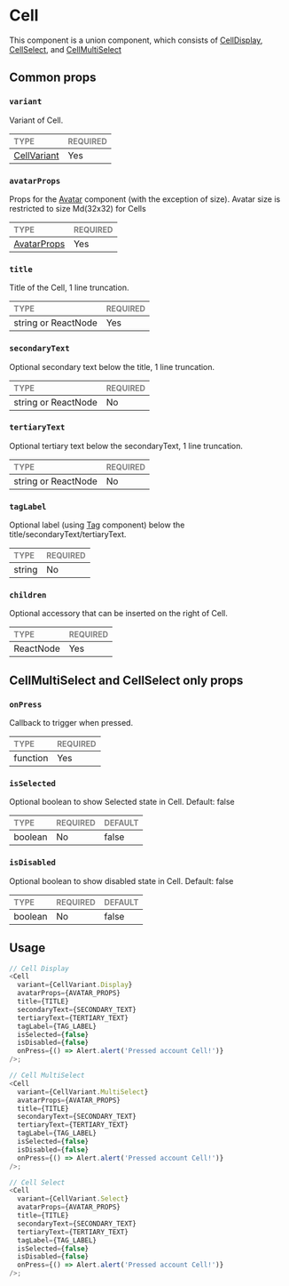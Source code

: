 # Cell

This component is a union component, which consists of [CellDisplay](../CellDisplay/CellDisplay.tsx), [CellSelect](../CellSelect/CellSelect.tsx), and [CellMultiSelect](../CellMultiSelect/CellMultiSelect.tsx)

## Common props

### `variant`

Variant of Cell.

| <span style="color:gray;font-size:14px">TYPE</span> | <span style="color:gray;font-size:14px">REQUIRED</span> |
| :-------------------------------------------------- | :------------------------------------------------------ |
| [CellVariant](./Cell.types.ts#L9)                   | Yes                                                     |

### `avatarProps`

Props for the [Avatar](../../Avatars/Avatar.tsx) component (with the exception of size). Avatar size is restricted to size Md(32x32) for Cells

| <span style="color:gray;font-size:14px">TYPE</span> | <span style="color:gray;font-size:14px">REQUIRED</span> |
| :-------------------------------------------------- | :------------------------------------------------------ |
| [AvatarProps](../../Avatars/Avatar.types.ts#L19)    | Yes                                                     |

### `title`

Title of the Cell, 1 line truncation.

| <span style="color:gray;font-size:14px">TYPE</span> | <span style="color:gray;font-size:14px">REQUIRED</span> |
| :-------------------------------------------------- | :------------------------------------------------------ |
| string or ReactNode                                 | Yes                                                     |

### `secondaryText`

Optional secondary text below the title, 1 line truncation.

| <span style="color:gray;font-size:14px">TYPE</span> | <span style="color:gray;font-size:14px">REQUIRED</span> |
| :-------------------------------------------------- | :------------------------------------------------------ |
| string or ReactNode                                 | No                                                      |

### `tertiaryText`

Optional tertiary text below the secondaryText, 1 line truncation.

| <span style="color:gray;font-size:14px">TYPE</span> | <span style="color:gray;font-size:14px">REQUIRED</span> |
| :-------------------------------------------------- | :------------------------------------------------------ |
| string or ReactNode                                 | No                                                      |

### `tagLabel`

Optional label (using [Tag](../../Tags/Tag/Tag.tsx) component) below the title/secondaryText/tertiaryText.

| <span style="color:gray;font-size:14px">TYPE</span> | <span style="color:gray;font-size:14px">REQUIRED</span> |
| :-------------------------------------------------- | :------------------------------------------------------ |
| string                                              | No                                                      |

### `children`

Optional accessory that can be inserted on the right of Cell.

| <span style="color:gray;font-size:14px">TYPE</span> | <span style="color:gray;font-size:14px">REQUIRED</span> |
| :-------------------------------------------------- | :------------------------------------------------------ |
| ReactNode                                           | Yes                                                     |

## CellMultiSelect and CellSelect only props

### `onPress`

Callback to trigger when pressed.

| <span style="color:gray;font-size:14px">TYPE</span> | <span style="color:gray;font-size:14px">REQUIRED</span> |
| :-------------------------------------------------- | :------------------------------------------------------ |
| function                                            | Yes                                                     |

### `isSelected`

Optional boolean to show Selected state in Cell.
Default: false

| <span style="color:gray;font-size:14px">TYPE</span> | <span style="color:gray;font-size:14px">REQUIRED</span> | <span style="color:gray;font-size:14px">DEFAULT</span> |
| :-------------------------------------------------- | :------------------------------------------------------ | :----------------------------------------------------- |
| boolean                                             | No                                                      | false                                                  |

### `isDisabled`

Optional boolean to show disabled state in Cell.
Default: false

| <span style="color:gray;font-size:14px">TYPE</span> | <span style="color:gray;font-size:14px">REQUIRED</span> | <span style="color:gray;font-size:14px">DEFAULT</span> |
| :-------------------------------------------------- | :------------------------------------------------------ | :----------------------------------------------------- |
| boolean                                             | No                                                      | false                                                  |

## Usage

```javascript
// Cell Display
<Cell
  variant={CellVariant.Display}
  avatarProps={AVATAR_PROPS}
  title={TITLE}
  secondaryText={SECONDARY_TEXT}
  tertiaryText={TERTIARY_TEXT}
  tagLabel={TAG_LABEL}
  isSelected={false}
  isDisabled={false}
  onPress={() => Alert.alert('Pressed account Cell!')}
/>;

// Cell MultiSelect
<Cell
  variant={CellVariant.MultiSelect}
  avatarProps={AVATAR_PROPS}
  title={TITLE}
  secondaryText={SECONDARY_TEXT}
  tertiaryText={TERTIARY_TEXT}
  tagLabel={TAG_LABEL}
  isSelected={false}
  isDisabled={false}
  onPress={() => Alert.alert('Pressed account Cell!')}
/>;

// Cell Select
<Cell
  variant={CellVariant.Select}
  avatarProps={AVATAR_PROPS}
  title={TITLE}
  secondaryText={SECONDARY_TEXT}
  tertiaryText={TERTIARY_TEXT}
  tagLabel={TAG_LABEL}
  isSelected={false}
  isDisabled={false}
  onPress={() => Alert.alert('Pressed account Cell!')}
/>;
```
